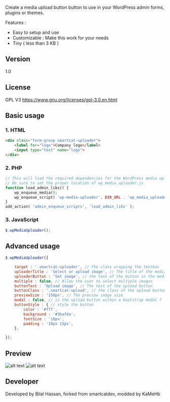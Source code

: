 
Create a media upload button button to use in your WordPress admin forms, plugins or themes. 

Features :
- Easy to setup and use
- Customizable : Make this work for your needs
- Tiny ( less than 3 KB )

## Version
1.0

## License
GPL V3 https://www.gnu.org/licenses/gpl-3.0.en.html

## Basic usage


### 1. HTML
```` HTML
<div class="form-group smartcat-uploader">
    <label for="logo">Company logo</label>
    <input type="text" name="logo">
</div>
````

### 2. PHP
```` PHP
// This will load the required dependencies for the WordPress media uploader
// Be sure to set the proper location of wp_media_uploader.js 
function load_admin_libs() {
    wp_enqueue_media();
    wp_enqueue_script( 'wp-media-uploader', DIR_URL . 'wp_media_uploader.js', array( 'jquery' ), 1.0 );
}
add_action( 'admin_enqueue_scripts', 'load_admin_libs' );
````

### 3. JavaScript
```` javascript
$.wpMediaUploader();
````

## Advanced usage
```` javascript
$.wpMediaUploader({

    target : '.smartcat-uploader', // The class wrapping the textbox
    uploaderTitle : 'Select or upload image', // The title of the media upload popup
    uploaderButton : 'Set image', // the text of the button in the media upload popup
    multiple : false, // Allow the user to select multiple images
    buttonText : 'Upload image', // The text of the upload button
    buttonClass : '.smartcat-upload', // the class of the upload button
    previewSize : '150px', // The preview image size
    modal : false, // is the upload button within a bootstrap modal ?
    buttonStyle : { // style the button
        color : '#fff',
        background : '#3bafda',
        fontSize : '16px',                
        padding : '10px 15px',                
    },

});
````

## Preview
![alt text](https://github.com/BASSTeam/WP-Media-Uploader/blob/master/preview.jpg "Preview 1")
![alt text](https://github.com/BASSTeam/WP-Media-Uploader/blob/master/preview2.jpg "Preview 2")

## Developer
Developed by Bilal Hassan, forked from smartcatdev, modded by KaMeHb
